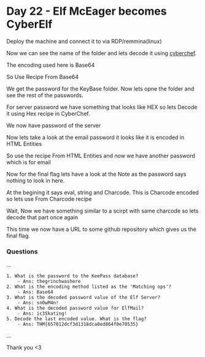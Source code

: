 # Day 22 - Elf McEager becomes CyberElf 

Deploy the machine and connect it to via RDP/remmina(linux)

Now we can see the name of the folder and lets decode it using [cyberchef](https://gchq.github.io/CyberChef).

The encoding used here is Base64

So Use Recipe From Base64

We get the password for the KeyBase folder. Now lets opne the folder and see the rest of the passwords.

For server password we have something that looks like HEX so lets Decode it using Hex recipe in CyberChef.

We now have password of the server

Now lets take a look at the email password it looks like it is encoded in HTML Entities

So use the recipe From HTML Entities and now we have another password which is for email

Now for the final flag lets have a look at the Note as the password says nothing to look in here.

At the begining it says eval, string and Charcode. This is Charcode encoded so lets use From Charcode recipe

Wait, Now we have something similar to a scirpt with same charcode so lets decode that part once again 

This time we now have a URL to some github repository which gives us the final flag.


### Questions

...

	1. What is the password to the KeePass database?
		- Ans: thegrinchwashere
	2. What is the encoding method listed as the 'Matching ops'?
		- Ans: Base64
	3. What is the decoded password value of the Elf Server?
		- Ans: sn0wM4n!
	4. What is the decoded password value for ElfMail?
		- Ans: ic3Skating!
	5. Decode the last encoded value. What is the flag?
		- Ans: THM{657012dcf3d1318dca0ed864f0e70535}
...

Thank you <3